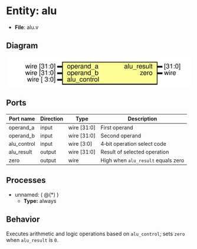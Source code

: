 
# Entity: alu 
- **File**: alu.v

## Diagram
![Diagram](../images/docs/alu.svg "Diagram")
## Ports

| Port name   | Direction | Type        | Description |
| ----------- | --------- | ----------- | ----------- |
| operand_a   | input     | wire [31:0] | First operand |
| operand_b   | input     | wire [31:0] | Second operand |
| alu_control | input     | wire [3:0]  | 4‑bit operation select code |
| alu_result  | output    | wire [31:0] | Result of selected operation |
| zero        | output    | wire        | High when `alu_result` equals zero |

## Processes
- unnamed: ( @(*) )
  - **Type:** always

## Behavior
Executes arithmetic and logic operations based on `alu_control`; sets `zero` when `alu_result` is `0`.
